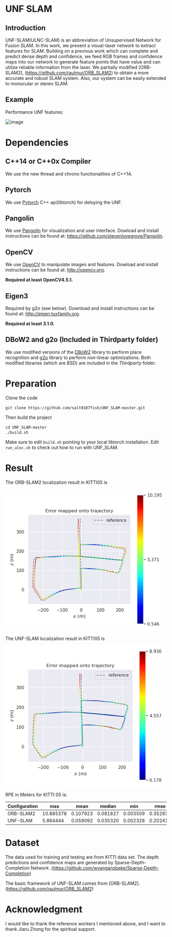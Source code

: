 # UNF SLAM

## Introduction
UNF-SLAM(ULNC-SLAM) is an abbreviation of Unsupervised Network for Fusion SLAM. In this work, we present a visual-laser network to extract features for SLAM. Building on a previous work which can complete and predict dense depth and confidence, we feed RGB frames and confidence maps into our network to generate feature points that have value and can utilize reliable information from the laser. We partially modified [ORB-SLAM2], (https://github.com/raulmur/ORB_SLAM2) to obtain a more accurate and robust SLAM system. Also, our system can be easily extended to monocular or stereo SLAM.

## Example
Performance UNF features:

![image](pic/ulnc.gif)

# Dependencies

## C++14 or C++0x Compiler
We use the new thread and chrono functionalities of C++14.

## Pytorch
We use [Pytorch](https://github.com/pytorch/pytorch) C++ api(libtorch) for deloying the UNF. 

## Pangolin
We use [Pangolin](https://github.com/stevenlovegrove/Pangolin) for visualization and user interface. Dowload and install instructions can be found at: https://github.com/stevenlovegrove/Pangolin.

## OpenCV
We use [OpenCV](http://opencv.org) to manipulate images and features. Dowload and install instructions can be found at: http://opencv.org. 

**Required at least OpenCV4.5.1.**

## Eigen3
Required by g2o (see below). Download and install instructions can be found at: http://eigen.tuxfamily.org. 

**Required at least 3.1.0**.

## DBoW2 and g2o (Included in Thirdparty folder)
We use modified versions of the [DBoW2](https://github.com/dorian3d/DBoW2) library to perform place recognition and [g2o](https://github.com/RainerKuemmerle/g2o) library to perform non-linear optimizations. Both modified libraries (which are BSD) are included in the *Thirdparty* folder.

# Preparation
Clone the code
```
git clone https://github.com/salt0107fish/UNF_SLAM-master.git
```
Then build the project 
```
cd UNF_SLAM-master
./build.sh
```
Make sure to edit `build.sh` pointing to your local libtorch installation. Edit `run_ulnc.sh` to check out how to run with UNF_SLAM.

# Result
The ORB-SLAM2 localization result in KITTI05 is

![image](pic/orb.png)

The UNF-SLAM localization result in KITTI05 is

![image](pic/ulnc.png)

RPE in Meters for KITTI 05 is:

  Configuration | max  | mean | median | min | rmse | sse | std
 --------------- | ----- | ------  | ------ | ------ | ------ | ------ | ------
 ORB-SLAM2  | 10.885378 | 0.107923 | 0.081827 | 0.003509 | 0.352939 | 134.779983 | 0.336033 
 UNF-SLAM  | 5.864444 | 0.059092 | 0.035320 | 0.002328 | 0.202411 | 74.852742 | 0.193593   

# Dataset

The data used for training and testing are from KITTI data set. The depth predictions and confidence maps are generated by Sparse-Depth-Completion Network .(https://github.com/wvangansbeke/Sparse-Depth-Completion)

The basic framework of UNF-SLAM comes from [ORB-SLAM2]. (https://github.com/raulmur/ORB_SLAM2)

# Acknowledgment

I would like to thank the reference workers I mentioned above, and I want to thank Jiaru Zhong for the spiritual support.
